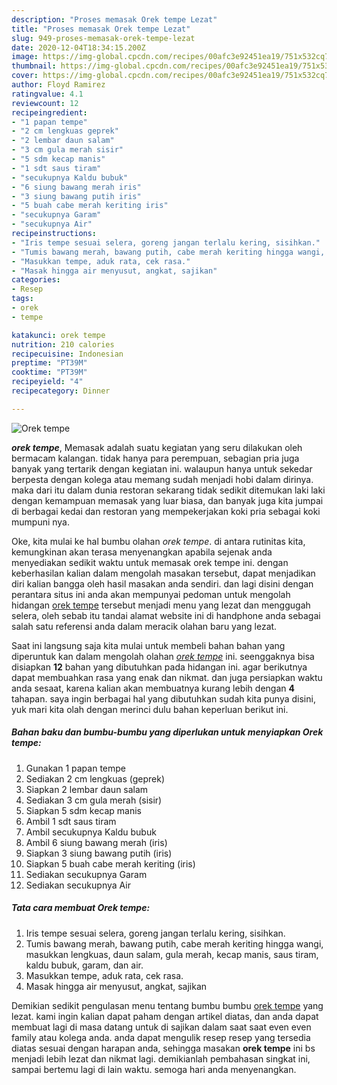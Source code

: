 ```yaml
---
description: "Proses memasak Orek tempe Lezat"
title: "Proses memasak Orek tempe Lezat"
slug: 949-proses-memasak-orek-tempe-lezat
date: 2020-12-04T18:34:15.200Z
image: https://img-global.cpcdn.com/recipes/00afc3e92451ea19/751x532cq70/orek-tempe-foto-resep-utama.jpg
thumbnail: https://img-global.cpcdn.com/recipes/00afc3e92451ea19/751x532cq70/orek-tempe-foto-resep-utama.jpg
cover: https://img-global.cpcdn.com/recipes/00afc3e92451ea19/751x532cq70/orek-tempe-foto-resep-utama.jpg
author: Floyd Ramirez
ratingvalue: 4.1
reviewcount: 12
recipeingredient:
- "1 papan tempe"
- "2 cm lengkuas geprek"
- "2 lembar daun salam"
- "3 cm gula merah sisir"
- "5 sdm kecap manis"
- "1 sdt saus tiram"
- "secukupnya Kaldu bubuk"
- "6 siung bawang merah iris"
- "3 siung bawang putih iris"
- "5 buah cabe merah keriting iris"
- "secukupnya Garam"
- "secukupnya Air"
recipeinstructions:
- "Iris tempe sesuai selera, goreng jangan terlalu kering, sisihkan."
- "Tumis bawang merah, bawang putih, cabe merah keriting hingga wangi, masukkan lengkuas, daun salam, gula merah, kecap manis, saus tiram, kaldu bubuk, garam, dan air."
- "Masukkan tempe, aduk rata, cek rasa."
- "Masak hingga air menyusut, angkat, sajikan"
categories:
- Resep
tags:
- orek
- tempe

katakunci: orek tempe 
nutrition: 210 calories
recipecuisine: Indonesian
preptime: "PT39M"
cooktime: "PT39M"
recipeyield: "4"
recipecategory: Dinner

---
```



![Orek tempe](https://img-global.cpcdn.com/recipes/00afc3e92451ea19/751x532cq70/orek-tempe-foto-resep-utama.jpg)

<b><i>orek tempe</i></b>, Memasak adalah suatu kegiatan yang seru dilakukan oleh bermacam kalangan. tidak hanya para perempuan, sebagian pria juga banyak yang tertarik dengan kegiatan ini. walaupun hanya untuk sekedar berpesta dengan kolega atau memang sudah menjadi hobi dalam dirinya. maka dari itu dalam dunia restoran sekarang tidak sedikit ditemukan laki laki dengan kemampuan memasak yang luar biasa, dan banyak juga kita jumpai di berbagai kedai dan restoran yang mempekerjakan koki pria sebagai koki mumpuni nya.

Oke, kita mulai ke hal bumbu olahan <i>orek tempe</i>. di antara rutinitas kita, kemungkinan akan terasa menyenangkan apabila sejenak anda menyediakan sedikit waktu untuk memasak orek tempe ini. dengan keberhasilan kalian dalam mengolah masakan tersebut, dapat menjadikan diri kalian bangga oleh hasil masakan anda sendiri. dan lagi disini dengan perantara situs ini anda akan mempunyai pedoman untuk mengolah hidangan <u>orek tempe</u> tersebut menjadi menu yang lezat dan menggugah selera, oleh sebab itu tandai alamat website ini di handphone anda sebagai salah satu referensi anda dalam meracik olahan baru yang lezat.




Saat ini langsung saja kita mulai untuk membeli bahan bahan yang diperuntuk kan dalam mengolah olahan <u><i>orek tempe</i></u> ini. seenggaknya bisa disiapkan <b>12</b> bahan yang dibutuhkan pada hidangan ini. agar berikutnya dapat membuahkan rasa yang enak dan nikmat. dan juga persiapkan waktu anda sesaat, karena kalian akan membuatnya kurang lebih dengan <b>4</b> tahapan. saya ingin berbagai hal yang dibutuhkan sudah kita punya disini, yuk mari kita olah dengan merinci dulu bahan keperluan berikut ini.

<!--inarticleads1-->

##### Bahan baku dan bumbu-bumbu yang diperlukan untuk menyiapkan Orek tempe:

1. Gunakan 1 papan tempe
1. Sediakan 2 cm lengkuas (geprek)
1. Siapkan 2 lembar daun salam
1. Sediakan 3 cm gula merah (sisir)
1. Siapkan 5 sdm kecap manis
1. Ambil 1 sdt saus tiram
1. Ambil secukupnya Kaldu bubuk
1. Ambil 6 siung bawang merah (iris)
1. Siapkan 3 siung bawang putih (iris)
1. Siapkan 5 buah cabe merah keriting (iris)
1. Sediakan secukupnya Garam
1. Sediakan secukupnya Air




<!--inarticleads2-->

##### Tata cara membuat Orek tempe:

1. Iris tempe sesuai selera, goreng jangan terlalu kering, sisihkan.
1. Tumis bawang merah, bawang putih, cabe merah keriting hingga wangi, masukkan lengkuas, daun salam, gula merah, kecap manis, saus tiram, kaldu bubuk, garam, dan air.
1. Masukkan tempe, aduk rata, cek rasa.
1. Masak hingga air menyusut, angkat, sajikan




Demikian sedikit pengulasan menu tentang bumbu bumbu <u>orek tempe</u> yang lezat. kami ingin kalian dapat paham dengan artikel diatas, dan anda dapat membuat lagi di masa datang untuk di sajikan dalam saat saat even even family atau kolega anda. anda dapat mengulik resep resep yang tersedia diatas sesuai dengan harapan anda, sehingga masakan <b>orek tempe</b> ini bs menjadi lebih lezat dan nikmat lagi. demikianlah pembahasan singkat ini, sampai bertemu lagi di lain waktu. semoga hari anda menyenangkan.
